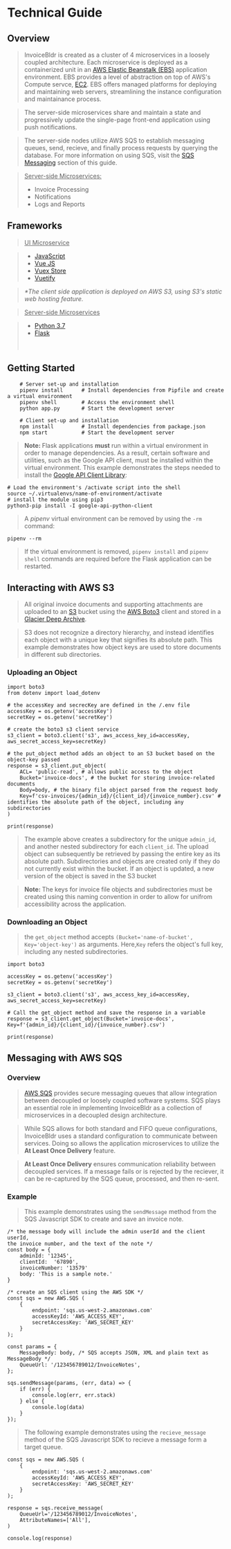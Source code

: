 # Technical Guide

## Overview

> InvoiceBldr is created as a cluster of 4 microservices in a loosely coupled architecture. Each microservice is deployed as a containerized unit in an [AWS Elastic Beanstalk (EBS)](https://docs.aws.amazon.com/elasticbeanstalk/latest/dg/Welcome.html) application environment. EBS provides a level of abstraction on top of AWS's Compute servce, [EC2](https://docs.aws.amazon.com/AWSEC2/latest/UserGuide/concepts.html). EBS offers managed platforms for deploying and maintaining web servers, streamlining the instance configuration and maintainance process.

> The server-side microservices share and maintain a state and progressively update the single-page front-end application using push notifications.


> The server-side nodes utilize AWS SQS to establish messaging queues, send, recieve, and finally process requests by querying the database. For more information on using SQS, visit the [SQS Messaging](/tech/#messaging-with-aws-sqs) section of this guide.

> <u>Server-side Microservices:</u>
> <ul>
>   <li>Invoice Processing</li>
>   <li>Notifications</li>
>   <li>Logs and Reports</li>
> </ul>

## Frameworks

> <u>UI Microservice</u>

> <ul>
>    <li><a href="https://www.javascript.com/">JavaScript</a></li>
>    <li><a href="https://vuejs.org/">Vue JS</a></li>
>    <li><a href="https://vuex.vuejs.org/">Vuex Store</a></li>
>    <li><a href="https://vuetifyjs.com/">Vuetify</a></li>
> </ul>


> <em>*The client side application is deployed on AWS S3, using S3's static web hosting feature.</em>

> <u>Server-side Microservices</u>

> <ul>
>   <li><a href="https://www.python.org/">Python 3.7</a></li>
>    <li><a href="https://palletsprojects.com/p/flask/">Flask</a></li>
> </ul>
> </br>


## Getting Started

```
    # Server set-up and installation
    pipenv install      # Install dependencies from Pipfile and create a virtual environment
    pipenv shell        # Access the environment shell
    python app.py       # Start the development server

    # Client set-up and installation
    npm install         # Install dependencies from package.json
    npm start           # Start the development server
```

> <strong>Note: </strong>Flask applications <strong>must</strong> run within a virtual environment in order to manage dependencies. As a result, certain software and utilities, such as the Google API client, must be installed within the virtual environment. This example demonstrates the steps needed to install the [Google API Client Library](https://developers.google.com/api-client-library):

    # Load the environment's /activate script into the shell
    source ~/.virtualenvs/name-of-environment/activate
    # install the module using pip3
    python3-pip install -I google-api-python-client

> A <em>pipenv</em> virtual environment can be removed by using the `-rm` command:

    pipenv --rm

> If the virtual environment is removed, `pipenv install` and `pipenv shell` commands are required before the Flask application can be restarted.

## Interacting with AWS S3

> All original invoice documents and supporting attachments are uploaded to an [S3](https://docs.aws.amazon.com/AmazonS3/latest/dev/Welcome.html) bucket using the [AWS Boto3](https://boto3.amazonaws.com/v1/documentation/api/latest/guide/quickstart.html) client and stored in a [Glacier Deep Archive](https://aws.amazon.com/glacier/).

> S3 does not recognize a directory hierarchy, and instead identifies each object with a unique key that signifies its absolute path.
> This example demonstrates how object keys are used to store documents in different sub directories.

### Uploading an Object

```
import boto3
from dotenv import load_dotenv

# the accessKey and secrecKey are defined in the /.env file
accessKey = os.getenv('accessKey')
secretKey = os.getenv('secretKey')

# create the boto3 s3 client service
s3_client = boto3.client('s3', aws_access_key_id=accessKey, aws_secret_access_key=secretKey)

# the put_object method adds an object to an S3 bucket based on the object-key passed 
response = s3_client.put_object(
    ACL= 'public-read', # allows public access to the object
    Bucket='invoice-docs', # the bucket for storing invoice-related documents
    Body=body, # the binary file object parsed from the request body
    Key=f'csv-invoices/{admin_id}/{client_id}/{invoice_number}.csv' # identifies the absolute path of the object, including any subdirectories
)

print(response)

```
> The example above creates a subdirectory for the unique `admin_id`, and another nested subdirectory for each `client_id`. The upload object can subsequently be retrieved by passing the entire key as its absolute path. Subdirectories and objects are created only if they do not currently exist within the bucket. If an object is updated, a new version of the object is saved in the S3 bucket

> <strong>Note: </strong>The keys for invoice file objects and subdirectories must be created using this naming convention in order to allow for unifrom accessibility across the application.

### Downloading an Object

> the `get_object` method accepts `(Bucket='name-of-bucket', Key='object-key')` as arguments.
> Here,`Key` refers the object's full key, including any nested subdirectories.

```
import boto3

accessKey = os.getenv('accessKey')
secretKey = os.getenv('secretKey')

s3_client = boto3.client('s3', aws_access_key_id=accessKey, aws_secret_access_key=secretKey)

# Call the get_object method and save the response in a variable
response = s3_client.get_object(Bucket='invoice-docs', Key=f'{admin_id}/{client_id}/{invoice_number}.csv')

print(response)
```

## Messaging with AWS SQS

### Overview

> [AWS SQS](https://docs.aws.amazon.com/AWSSimpleQueueService/latest/SQSDeveloperGuide/welcome.html) provides secure messaging queues that allow integration between decoupled or loosely coupled software systems.
> SQS plays an essential role in implementing InvoiceBldr as a collection of microservices in a decoupled design architecture. 

> While SQS allows for both standard and FIFO queue configurations, InvoiceBldr uses a standard configuration to communicate between services. Doing so allows the application microservices to utilize the <strong>At Least Once Delivery</strong> feature.

> <strong>At Least Once Delivery</strong> ensures communication reliability between decoupled services. If a message fails or is rejected by the reciever, it can be re-captured by the SQS queue, processed, and then re-sent.

### Example

> This example demonstrates using the `sendMessage` method from the SQS Javascript SDK to create and save an invoice note.

    /* the message body will include the admin userId and the client userId, 
    the invoice number, and the text of the note */
    const body = {
        adminId: '12345',
        clientId:  '67890',
        invoiceNumber: '13579'
        body: 'This is a sample note.'
    }

    /* create an SQS client using the AWS SDK */
    const sqs = new AWS.SQS (
        {
            endpoint: 'sqs.us-west-2.amazonaws.com'
            accessKeyId: 'AWS_ACCESS_KEY',
            secretAccessKey: 'AWS_SECRET_KEY'
        }
    );

    const params = {
        MessageBody: body, /* SQS accepts JSON, XML and plain text as MessageBody */
        QueueUrl: '/123456789012/InvoiceNotes',
    };

    sqs.sendMessage(params, (err, data) => {
        if (err) {
            console.log(err, err.stack)
        } else {
            console.log(data)
        }
    });


> The following example demonstrates using the `recieve_message` method of the SQS Javascript SDK to recieve a message form a target queue.

```
const sqs = new AWS.SQS (
    {
        endpoint: 'sqs.us-west-2.amazonaws.com'
        accessKeyId: 'AWS_ACCESS_KEY',
        secretAccessKey: 'AWS_SECRET_KEY'
    }
);

response = sqs.receive_message(
    QueueUrl='/123456789012/InvoiceNotes',
    AttributeNames=['All'],
)

console.log(response)
```
